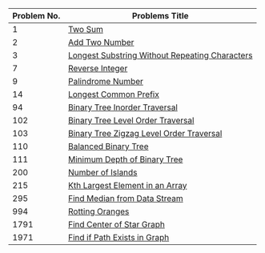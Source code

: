 
Problem No. | Problems Title |
----------- | -------------- |
1 | [Two Sum](https://github.com/shaquib-nesar/LeetCode/blob/main/src/com/leet/TwoSum.java) |
2 | [Add Two Number](https://github.com/shaquib-nesar/LeetCode/blob/main/src/com/leet/AddTwoNumber.java) |
3 | [Longest Substring Without Repeating Characters](https://github.com/shaquib-nesar/LeetCode/blob/main/src/com/leet/LongestSubstringWithoutRepeatingCharacter.java) |
7 | [Reverse Integer](https://github.com/shaquib-nesar/LeetCode/blob/main/src/com/leet/ReverseInteger.java) |
9 | [Palindrome Number](https://github.com/shaquib-nesar/LeetCode/blob/main/src/com/leet/PalindromeNumber.java) |
14 | [Longest Common Prefix](https://github.com/shaquib-nesar/LeetCode/blob/main/src/com/leet/LongestCommonPrefix.java) |
94 | [Binary Tree Inorder Traversal](https://github.com/shaquib-nesar/LeetCode/blob/main/src/com/leet/trees/BinaryTreeInorderTraversal.java) |
102 | [Binary Tree Level Order Traversal](https://github.com/shaquib-nesar/LeetCode/blob/main/src/com/leet/trees/BinaryTreeLevelOrderTraversal.java) |
103 | [Binary Tree Zigzag Level Order Traversal](https://github.com/shaquib-nesar/LeetCode/blob/main/src/com/leet/trees/BinaryTreeZigzagLevelOrderTraversal.java) |
110 | [Balanced Binary Tree](https://github.com/shaquib-nesar/LeetCode/blob/main/src/com/leet/trees/BalancedBinaryTree.java) |
111 | [Minimum Depth of Binary Tree](https://github.com/shaquib-nesar/LeetCode/blob/main/src/com/leet/trees/MinimumDepthOfBinaryTree.java) |
200 | [Number of Islands](https://github.com/shaquib-nesar/LeetCode/blob/main/src/com/leet/graphs/NumberOfIsland.java) |
215 | [Kth Largest Element in an Array](https://github.com/shaquib-nesar/LeetCode/blob/main/src/com/leet/KthLargestElementInAnArray.java) |
295 | [Find Median from Data Stream](https://github.com/shaquib-nesar/LeetCode/blob/main/src/com/leet/FindMedianFromDataStream.java) |
994 | [Rotting Oranges](https://github.com/shaquib-nesar/LeetCode/blob/main/src/com/leet/graphs/RottingOranges.java) |
1791 | [Find Center of Star Graph](https://github.com/shaquib-nesar/LeetCode/blob/main/src/com/leet/graphs/FindCenterOfStarGraph.java) |
1971 | [Find if Path Exists in Graph](https://github.com/shaquib-nesar/LeetCode/blob/main/src/com/leet/graphs/FindIfPathExistsInGraph.java) |
